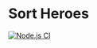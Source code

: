 # Sort Heroes 

[![Node.js CI](https://github.com/NixonGH/ajs-unit-testing2/actions/workflows/node.js.yml/badge.svg)](https://github.com/NixonGH/ajs-unit-testing2/actions/workflows/node.js.yml)
